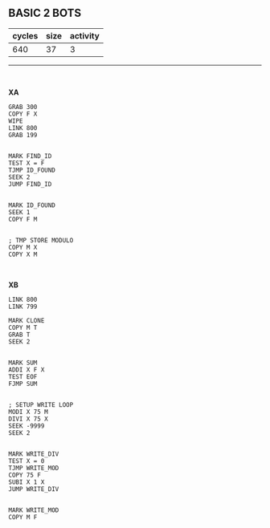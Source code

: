 ## BASIC 2 BOTS

| cycles | size | activity |
| ------ | ---- | -------- |
| 640 | 37 | 3 |
<hr>
<br>

**XA**

```
GRAB 300
COPY F X
WIPE
LINK 800
GRAB 199


MARK FIND_ID
TEST X = F
TJMP ID_FOUND
SEEK 2
JUMP FIND_ID


MARK ID_FOUND
SEEK 1
COPY F M


; TMP STORE MODULO
COPY M X
COPY X M

```

<br>

**XB**

```
LINK 800
LINK 799

MARK CLONE
COPY M T
GRAB T
SEEK 2


MARK SUM
ADDI X F X
TEST EOF
FJMP SUM


; SETUP WRITE LOOP
MODI X 75 M
DIVI X 75 X
SEEK -9999
SEEK 2


MARK WRITE_DIV
TEST X = 0
TJMP WRITE_MOD
COPY 75 F
SUBI X 1 X
JUMP WRITE_DIV


MARK WRITE_MOD
COPY M F
```
